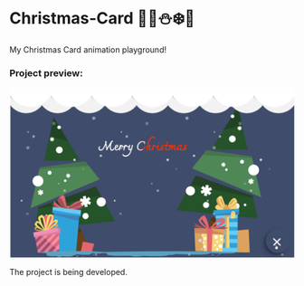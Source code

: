 # Christmas-Card :christmas_tree::gift::snowman::snowflake::santa:

My Christmas Card animation playground! 

### Project preview:
![alt text](https://github.com/marasmadwa/Christmas-Card/blob/master/layoutpic2.png)

The project is being developed.
